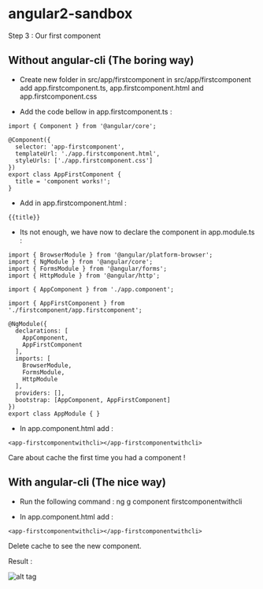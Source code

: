 # angular2-sandbox
Step 3 : Our first component

Without angular-cli (The boring way)
---

- Create new folder in src/app/firstcomponent
in src/app/firstcomponent add app.firstcomponent.ts, app.firstcomponent.html and app.firstcomponent.css

- Add the code bellow in app.firstcomponent.ts : 
```
import { Component } from '@angular/core';

@Component({
  selector: 'app-firstcomponent',
  templateUrl: './app.firstcomponent.html',
  styleUrls: ['./app.firstcomponent.css']
})
export class AppFirstComponent {
  title = 'component works!';
}
```

- Add in app.firstcomponent.html : 
```
{{title}}
```

- Its not enough, we have now to declare the component in app.module.ts : 
```
import { BrowserModule } from '@angular/platform-browser';
import { NgModule } from '@angular/core';
import { FormsModule } from '@angular/forms';
import { HttpModule } from '@angular/http';

import { AppComponent } from './app.component';

import { AppFirstComponent } from './firstcomponent/app.firstcomponent';

@NgModule({
  declarations: [
    AppComponent,
    AppFirstComponent
  ],
  imports: [
    BrowserModule,
    FormsModule,
    HttpModule
  ],
  providers: [],
  bootstrap: [AppComponent, AppFirstComponent]
})
export class AppModule { }
```

- In app.component.html add :
```
<app-firstcomponentwithcli></app-firstcomponentwithcli>
```

Care about cache the first time you had a component !

With angular-cli (The nice way)
---

- Run the following command : ng g component firstcomponentwithcli

- In app.component.html add :
```
<app-firstcomponentwithcli></app-firstcomponentwithcli>
```

Delete cache to see the new component.

Result : 

![alt tag](http://vanhouteghem-jonathan.fr/wp-content/uploads/2016/11/Angular2SandboxStep3b.png)